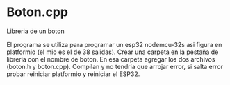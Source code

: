 # Boton.cpp
Libreria de un boton

El programa se utiliza para programar un esp32 nodemcu-32s asi figura en platformio (el mio es el de 38 salidas).
  Crear una carpeta en la pestaña de libreria con el nombre de boton. En esa carpeta agregar los dos archivos (boton.h
y boton.cpp). Compilan y no tendria que arrojar error, si salta error probar reiniciar platformio y reiniciar el ESP32.
